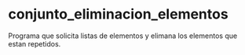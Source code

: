 # conjunto_eliminacion_elementos

Programa que solicita listas de elementos y elimana los elementos que estan repetidos.
